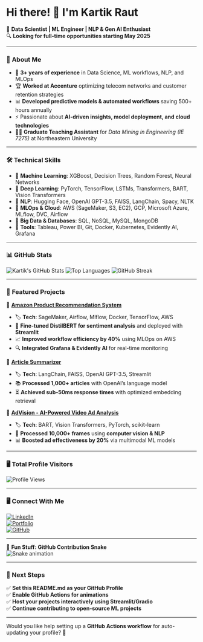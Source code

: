 # Hi there! 👋 I'm Kartik Raut

🚀 **Data Scientist | ML Engineer | NLP & Gen AI Enthusiast**  
🔍 **Looking for full-time opportunities starting May 2025**  

---

### 📌 **About Me**
- 🎯 **3+ years of experience** in Data Science, ML workflows, NLP, and MLOps  
- 🏆 **Worked at Accenture** optimizing telecom networks and customer retention strategies  
- 📊 **Developed predictive models & automated workflows** saving 500+ hours annually  
- ⚡ Passionate about **AI-driven insights, model deployment, and cloud technologies**  
- 🧑‍🏫 **Graduate Teaching Assistant** for *Data Mining in Engineering (IE 7275)* at Northeastern University  

---

### 🛠 **Technical Skills**
- 🔹 **Machine Learning**: XGBoost, Decision Trees, Random Forest, Neural Networks  
- 🔹 **Deep Learning**: PyTorch, TensorFlow, LSTMs, Transformers, BART, Vision Transformers  
- 🔹 **NLP**: Hugging Face, OpenAI GPT-3.5, FAISS, LangChain, Spacy, NLTK  
- 🔹 **MLOps & Cloud**: AWS (SageMaker, S3, EC2), GCP, Microsoft Azure, MLflow, DVC, Airflow  
- 🔹 **Big Data & Databases**: SQL, NoSQL, MySQL, MongoDB  
- 🔹 **Tools**: Tableau, Power BI, Git, Docker, Kubernetes, Evidently AI, Grafana  

---

### 📊 **GitHub Stats**
![Kartik's GitHub Stats](https://github-readme-stats.vercel.app/api?username=kartikraut98&show_icons=true&theme=radical)
![Top Languages](https://github-readme-stats.vercel.app/api/top-langs/?username=kartikraut98&layout=compact&theme=radical)
![GitHub Streak](https://github-readme-streak-stats.herokuapp.com/?user=kartikraut98&theme=dark)

---

### 🚀 **Featured Projects**
🔹 **[Amazon Product Recommendation System](https://github.com/kartikraut98/Amazon-Customer-Sentiment-Analyser.git)**
- 🏷 **Tech**: SageMaker, Airflow, Mlflow, Docker, TensorFlow, AWS  
- 🤖 **Fine-tuned DistilBERT for sentiment analysis** and deployed with **Streamlit**  
- 📈 **Improved workflow efficiency by 40%** using MLOps on AWS  
- 🔍 **Integrated Grafana & Evidently AI** for real-time monitoring  

🔹 **[Article Summarizer](https://github.com/kartikraut98/Article-summarizer.git)**
- 🏷 **Tech**: LangChain, FAISS, OpenAI GPT-3.5, Streamlit  
- 📚 **Processed 1,000+ articles** with OpenAI’s language model  
- ⏳ **Achieved sub-50ms response times** with optimized embedding retrieval  

🔹 **[AdVision - AI-Powered Video Ad Analysis](https://github.com/kartikraut98/AdVision-AI-Enhanced-Evaluation-of-Video-Advertisement-Components.git)**
- 🏷 **Tech**: BART, Vision Transformers, PyTorch, scikit-learn  
- 🎥 **Processed 10,000+ frames** using **computer vision & NLP**  
- 📊 **Boosted ad effectiveness by 20%** via multimodal ML models  

---

### 🖥️ **Total Profile Visitors**
![Profile Views](https://komarev.com/ghpvc/?username=kartikraut98&color=blue)

---

### 🖥️ **Connect With Me**
[![LinkedIn](https://img.shields.io/badge/LinkedIn-Connect-blue?style=flat&logo=linkedin)](https://www.linkedin.com/in/kartik-raut/)  
[![Portfolio](https://img.shields.io/badge/Portfolio-Visit-lightgrey?style=flat&logo=google-chrome)](https://kartikraut98.github.io/Kartik_Raut_Portfolio/)  
[![GitHub](https://img.shields.io/badge/GitHub-Follow-black?style=flat&logo=github)](https://github.com/kartikraut98)  

---

🐍 **Fun Stuff: GitHub Contribution Snake**  
![Snake animation](https://github.com/kartikraut98/kartikraut98/blob/output/github-contribution-grid-snake.svg)

---

### 🚀 Next Steps
✅ **Set this README.md as your GitHub Profile**  
✅ **Enable GitHub Actions for animations**  
✅ **Host your projects interactively using Streamlit/Gradio**  
✅ **Continue contributing to open-source ML projects**  

---

Would you like help setting up a **GitHub Actions workflow** for auto-updating your profile? 🚀
